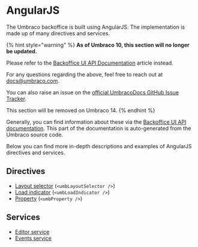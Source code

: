 # AngularJS

The Umbraco backoffice is built using AngularJS. The implementation is made up of many directives and services.

{% hint style="warning" %}
**As of Umbraco 10, this section will no longer be updated.**

Please refer to the [Backoffice UI API Documentation](../../extending/backoffice-ui-api-documentation.md) article instead.

For any questions regarding the above, feel free to reach out at [docs@umbraco.com](mailto:docs@umbraco.com).

You can also raise an issue on the [official UmbracoDocs GitHub Issue Tracker](https://github.com/umbraco/UmbracoDocs/issues).

This section will be removed on Umbraco 14.
{% endhint %}

Generally, you can find information about these via the [Backoffice UI API documentation](https://apidocs.umbraco.com/v13/ui). This part of the documentation is auto-generated from the Umbraco source code.

Below you can find more in-depth descriptions and examples of AngularJS directives and services.

## Directives

* [Layout selector](directives/umblayoutselector.md) (`<umbLayoutSelector />`)
* [Load indicator](directives/umbloadindicator.md) (`<umbLoadIndicator />`)
* [Property](directives/umbproperty.md) (`<umbProperty />`)

## Services

* [Editor service](services/editorservice.md)
* [Events service](services/eventsservice/)
